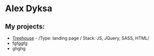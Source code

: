 # Alex Dyksa
## My projects:

- [Treehouse](https://odyksa.github.io/treehouse) - /Type: landing page / Stack: JS, JQuery, SASS, HTML/
- fgfggfg
- ghghg
